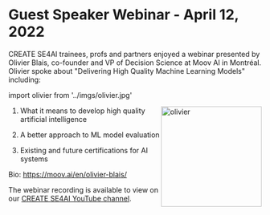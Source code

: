 

<h1>Guest Speaker Webinar - April 12, 2022</h1>
CREATE SE4AI trainees, profs and partners enjoyed a webinar presented by Olivier Blais, co-founder and VP of Decision Science at Moov AI in Montréal. Olivier spoke about "Delivering High Quality Machine Learning Models" including: 

import olivier from '../imgs/olivier.jpg'

<img src={olivier} alt="olivier" align="right" width="200"/>

1. What it means to develop high quality artificial intelligence

2. A better approach to ML model evaluation 

3. Existing and future certifications for AI systems 


Bio: https://moov.ai/en/olivier-blais/

The webinar recording is available to view on our [CREATE SE4AI YouTube channel](https://www.youtube.com/watch?v=n_agygoxiiE).
